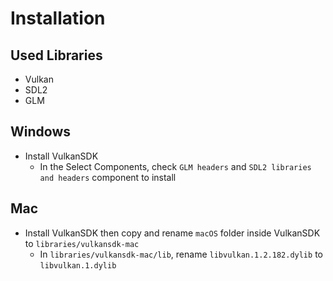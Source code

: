# Installation

## Used Libraries
- Vulkan
- SDL2
- GLM

## Windows
- Install VulkanSDK
  - In the Select Components, check `GLM headers` and `SDL2 libraries and headers` component to install

## Mac
- Install VulkanSDK then copy and rename `macOS` folder inside VulkanSDK to `libraries/vulkansdk-mac`
    - In `libraries/vulkansdk-mac/lib`, rename `libvulkan.1.2.182.dylib` to `libvulkan.1.dylib`
